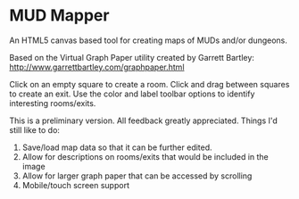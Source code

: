 MUD Mapper
==========

An HTML5 canvas based tool for creating maps of MUDs and/or dungeons.

Based on the Virtual Graph Paper utility created by Garrett Bartley:
http://www.garrettbartley.com/graphpaper.html

Click on an empty square to create a room.  Click and drag between squares
to create an exit.  Use the color and label toolbar options to identify
interesting rooms/exits.

This is a preliminary version.  All feedback greatly appreciated.  Things I'd
still like to do:
1. Save/load map data so that it can be further edited.  
2. Allow for descriptions on rooms/exits that would be included in the image  
3. Allow for larger graph paper that can be accessed by scrolling  
4. Mobile/touch screen support  
